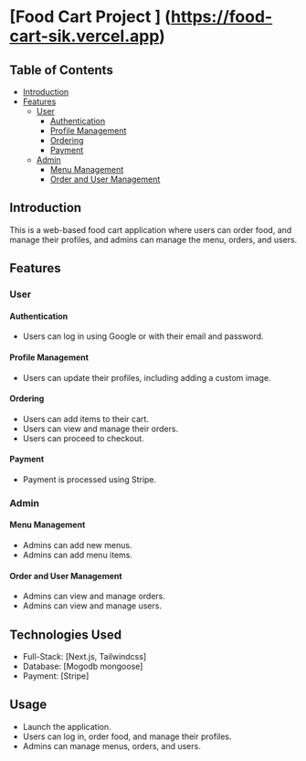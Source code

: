 # [Food Cart Project ] (https://food-cart-sik.vercel.app)

## Table of Contents
- [Introduction](#introduction)
- [Features](#features)
  - [User](#user)
    - [Authentication](#authentication)
    - [Profile Management](#profile-management)
    - [Ordering](#ordering)
    - [Payment](#payment)
  - [Admin](#admin)
    - [Menu Management](#menu-management)
    - [Order and User Management](#order-and-user-management)

## Introduction
This is a web-based food cart application where users can order food, and manage their profiles, and admins can manage the menu, orders, and users.

## Features

### User

#### Authentication
- Users can log in using Google or with their email and password.

#### Profile Management
- Users can update their profiles, including adding a custom image.

#### Ordering
- Users can add items to their cart.
- Users can view and manage their orders.
- Users can proceed to checkout.

#### Payment
- Payment is processed using Stripe.

### Admin

#### Menu Management
- Admins can add new menus.
- Admins can add menu items.

#### Order and User Management
- Admins can view and manage orders.
- Admins can view and manage users.

## Technologies Used
- Full-Stack: [Next.js, Tailwindcss]
- Database: [Mogodb mongoose]
- Payment: [Stripe]

## Usage
- Launch the application.
- Users can log in, order food, and manage their profiles.
- Admins can manage menus, orders, and users.

